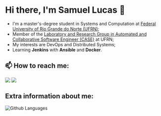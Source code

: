<h1>Hi there, I'm Samuel Lucas 👋</h1>

 * I'm a master's-degree student in Systems and Computation at [Federal University of Rio Grande do Norte (UFRN)](https://www.ufrn.br/);
 * Member of the [Laboratory and Research Group in Automated and Collaborative Software Engineer (CASE)](http://caseufrn.github.io/) at UFRN;
 * My interests are DevOps and Distributed Systems;
 * Learning **Jenkins** with **Ansible** and **Docker**.

## 📫 How to reach me:

<span>
<img src="https://img.icons8.com/bubbles/100/000000/linkedin.png"/>
<img src="https://img.icons8.com/bubbles/100/000000/email.png"/>
</span>

## Extra information about me:
![Github Languages](https://github-readme-stats.vercel.app/api/top-langs/?username=samuellucas97&layout=compact)
